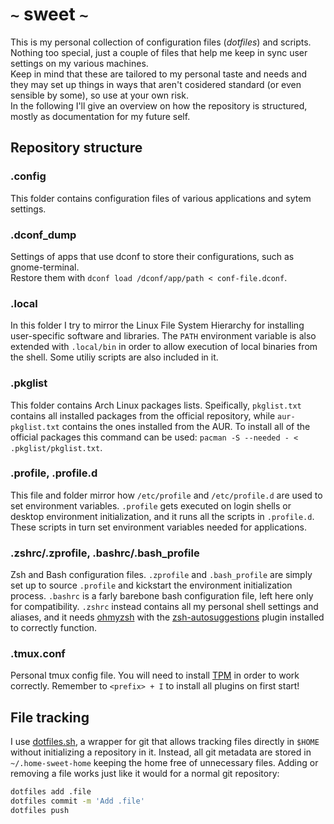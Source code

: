 # `~` sweet `~`

This is my personal collection of configuration files (*dotfiles*) and scripts. Nothing too special, just a couple of files that help me keep in sync user settings on my various machines.  
Keep in mind that these are tailored to my personal taste and needs and they may set up things in ways that aren't cosidered standard (or even sensible by some), so use at your own risk.  
In the following I'll give an overview on how the repository is structured, mostly as documentation for my future self.

## Repository structure

### .config
This folder contains configuration files of various applications and sytem settings.

### .dconf_dump
Settings of apps that use dconf to store their configurations, such as gnome-terminal.  
Restore them with `dconf load /dconf/app/path < conf-file.dconf`.

### .local
In this folder I try to mirror the Linux File System Hierarchy for installing user-specific software and libraries. The `PATH` environment variable is also extended with `.local/bin` in order to allow execution of local binaries from the shell. Some utiliy scripts are also included in it.

### .pkglist
This folder contains Arch Linux packages lists. Speifically, `pkglist.txt` contains all installed packages from the official repository, while `aur-pkglist.txt` contains the ones installed from the AUR. To install all of the official packages this command can be used: `pacman -S --needed - < .pkglist/pkglist.txt`.

### .profile, .profile.d
This file and folder mirror how `/etc/profile` and `/etc/profile.d` are used to set environment variables. `.profile` gets executed on login shells or desktop environment initialization, and it runs all the scripts in `.profile.d`. These scripts in turn set environment variables needed for applications.

### .zshrc/.zprofile, .bashrc/.bash_profile
Zsh and Bash configuration files. `.zprofile` and `.bash_profile` are simply set up to source `.profile` and kickstart the environment initialization process. `.bashrc` is a farly barebone bash configuration file, left here only for compatibility. `.zshrc` instead contains all my personal shell settings and aliases, and it needs [ohmyzsh](https://github.com/ohmyzsh/ohmyzsh) with the [zsh-autosuggestions](https://github.com/zsh-users/zsh-autosuggestions) plugin installed to correctly function.

### .tmux.conf
Personal tmux config file. You will need to install [TPM](https://github.com/tmux-plugins/tpm) in order to work correctly. Remember to `<prefix> + I` to install all plugins on first start!

## File tracking
I use [dotfiles.sh](https://github.com/eli-schwartz/dotfiles.sh.git), a wrapper for git that allows tracking files directly in `$HOME` without initializing a repository in it. Instead, all git metadata are stored in `~/.home-sweet-home` keeping the home free of unnecessary files. 
Adding or removing a file works just like it would for a normal git repository:
```bash
dotfiles add .file
dotfiles commit -m 'Add .file'
dotfiles push
```

